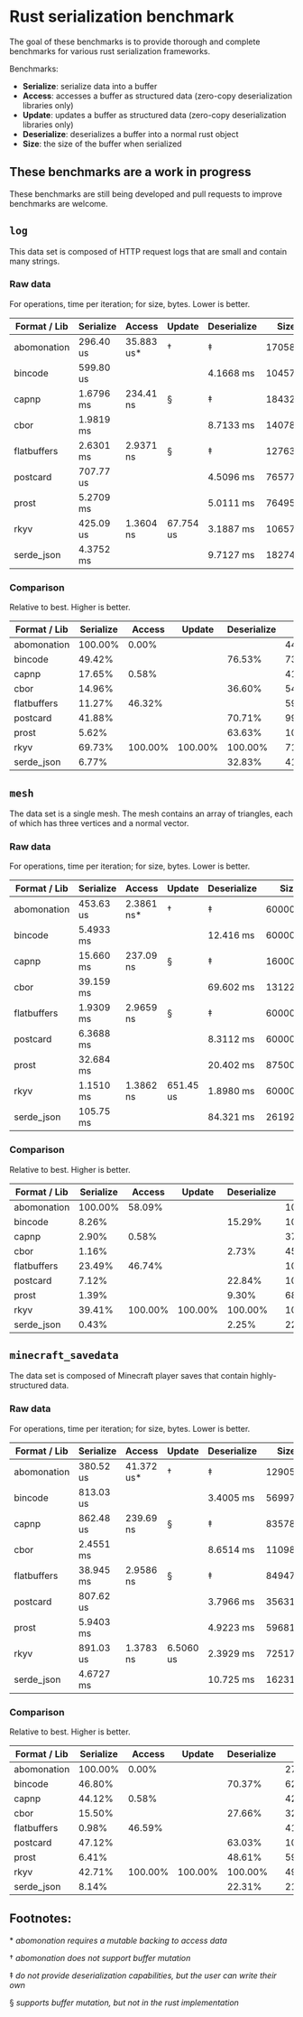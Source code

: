 # Rust serialization benchmark

The goal of these benchmarks is to provide thorough and complete benchmarks for various rust
serialization frameworks.

Benchmarks:

* **Serialize**: serialize data into a buffer
* **Access**: accesses a buffer as structured data (zero-copy deserialization libraries only)
* **Update**: updates a buffer as structured data (zero-copy deserialization libraries only)
* **Deserialize**: deserializes a buffer into a normal rust object
* **Size**: the size of the buffer when serialized

## These benchmarks are a work in progress

These benchmarks are still being developed and pull requests to improve benchmarks are welcome.

## `log`

This data set is composed of HTTP request logs that are small and contain many strings.

### Raw data

For operations, time per iteration; for size, bytes. Lower is better.

| Format / Lib  | Serialize | Access        | Update    | Deserialize   | Size      | Zlib      |
|---------------|-----------|---------------|-----------|---------------|-----------|-----------|
| abomonation   | 296.40 us | 35.883 us*    | †         | ‡             | 1705800   | 507151    |
| bincode       | 599.80 us |               |           | 4.1668 ms     | 1045784   | 374305    |
| capnp         | 1.6796 ms | 234.41 ns     | §         | ‡             | 1843240   | 537966    |
| cbor          | 1.9819 ms |               |           | 8.7133 ms     | 1407835   | 407372    |
| flatbuffers   | 2.6301 ms | 2.9371 ns     | §         | ‡             | 1276368   | 469962    |
| postcard      | 707.77 us |               |           | 4.5096 ms     | 765778    | 312739    |
| prost         | 5.2709 ms |               |           | 5.0111 ms     | 764951    | 269811    |
| rkyv          | 425.09 us | 1.3604 ns     | 67.754 us | 3.1887 ms     | 1065784   | 333895    |
| serde_json    | 4.3752 ms |               |           | 9.7127 ms     | 1827461   | 474358    |

### Comparison

Relative to best. Higher is better.

| Format / Lib  | Serialize | Access    | Update    | Deserialize   | Size      | Zlib      |
|---------------|-----------|-----------|-----------|---------------|-----------|-----------|
| abomonation   | 100.00%   | 0.00%     |           |               | 44.84%    | 53.20%    |
| bincode       | 49.42%    |           |           | 76.53%        | 73.15%    | 72.08%    |
| capnp         | 17.65%    | 0.58%     |           |               | 41.50%    | 50.15%    |
| cbor          | 14.96%    |           |           | 36.60%        | 54.34%    | 66.23%    |
| flatbuffers   | 11.27%    | 46.32%    |           |               | 59.93%    | 57.41%    |
| postcard      | 41.88%    |           |           | 70.71%        | 99.89%    | 86.27%    |
| prost         | 5.62%     |           |           | 63.63%        | 100.00%   | 100.00%   |
| rkyv          | 69.73%    | 100.00%   | 100.00%   | 100.00%       | 71.77%    | 80.81%    |
| serde_json    | 6.77%     |           |           | 32.83%        | 41.86%    | 56.88%    |

## `mesh`

The data set is a single mesh. The mesh contains an array of triangles, each of which has three
vertices and a normal vector.

### Raw data

For operations, time per iteration; for size, bytes. Lower is better.

| Format / Lib  | Serialize | Access        | Update    | Deserialize   | Size      | Zlib      |
|---------------|-----------|---------------|-----------|---------------|-----------|-----------|
| abomonation   | 453.63 us | 2.3861 ns*    | †         | ‡             | 6000024   | 5380837   |
| bincode       | 5.4933 ms |               |           | 12.416 ms     | 6000008   | 5380823   |
| capnp         | 15.660 ms | 237.09 ns     | §         | ‡             | 16000056  | 6780527   |
| cbor          | 39.159 ms |               |           | 69.602 ms     | 13122324  | 7527423   |
| flatbuffers   | 1.9309 ms | 2.9659 ns     | §         | ‡             | 6000024   | 5380800   |
| postcard      | 6.3688 ms |               |           | 8.3112 ms     | 6000003   | 5380817   |
| prost         | 32.684 ms |               |           | 20.402 ms     | 8750000   | 6683814   |
| rkyv          | 1.1510 ms | 1.3862 ns     | 651.45 us | 1.8980 ms     | 6000008   | 4263104   |
| serde_json    | 105.75 ms |               |           | 84.321 ms     | 26192883  | 9612105   |

### Comparison

Relative to best. Higher is better.

| Format / Lib  | Serialize | Access    | Update    | Deserialize   | Size      | Zlib      |
|---------------|-----------|-----------|-----------|---------------|-----------|-----------|
| abomonation   | 100.00%   | 58.09%    |           |               | 100.00%   | 79.23%    |
| bincode       | 8.26%     |           |           | 15.29%        | 100.00%   | 79.23%    |
| capnp         | 2.90%     | 0.58%     |           |               | 37.50%    | 62.87%    |
| cbor          | 1.16%     |           |           | 2.73%         | 45.72%    | 56.63%    |
| flatbuffers   | 23.49%    | 46.74%    |           |               | 100.00%   | 79.23%    |
| postcard      | 7.12%     |           |           | 22.84%        | 100.00%   | 79.23%    |
| prost         | 1.39%     |           |           | 9.30%         | 68.57%    | 63.78%    |
| rkyv          | 39.41%    | 100.00%   | 100.00%   | 100.00%       | 100.00%   | 100.00%   |
| serde_json    | 0.43%     |           |           | 2.25%         | 22.91%    | 44.35%    |

## `minecraft_savedata`

The data set is composed of Minecraft player saves that contain highly-structured data.

### Raw data

For operations, time per iteration; for size, bytes. Lower is better.

| Format / Lib  | Serialize | Access        | Update    | Deserialize   | Size      | Zlib      |
|---------------|-----------|---------------|-----------|---------------|-----------|-----------|
| abomonation   | 380.52 us | 41.372 us*    | †         | ‡             | 1290592   | 392506    |
| bincode       | 813.03 us |               |           | 3.4005 ms     | 569975    | 240897    |
| capnp         | 862.48 us | 239.69 ns     | §         | ‡             | 835784    | 342099    |
| cbor          | 2.4551 ms |               |           | 8.6514 ms     | 1109821   | 347562    |
| flatbuffers   | 38.945 ms | 2.9586 ns     | §         | ‡             | 849472    | 349208    |
| postcard      | 807.62 us |               |           | 3.7966 ms     | 356311    | 213270    |
| prost         | 5.9403 ms |               |           | 4.9223 ms     | 596811    | 306728    |
| rkyv          | 891.03 us | 1.3783 ns     | 6.5060 us | 2.3929 ms     | 725176    | 334238    |
| serde_json    | 4.6727 ms |               |           | 10.725 ms     | 1623197   | 472162    |

### Comparison

Relative to best. Higher is better.

| Format / Lib  | Serialize | Access    | Update    | Deserialize   | Size      | Zlib      |
|---------------|-----------|-----------|-----------|---------------|-----------|-----------|
| abomonation   | 100.00%   | 0.00%     |           |               | 27.61%    | 54.34%    |
| bincode       | 46.80%    |           |           | 70.37%        | 62.51%    | 88.53%    |
| capnp         | 44.12%    | 0.58%     |           |               | 42.63%    | 62.34%    |
| cbor          | 15.50%    |           |           | 27.66%        | 32.11%    | 61.36%    |
| flatbuffers   | 0.98%     | 46.59%    |           |               | 41.94%    | 61.07%    |
| postcard      | 47.12%    |           |           | 63.03%        | 100.00%   | 100.00%   |
| prost         | 6.41%     |           |           | 48.61%        | 59.70%    | 69.53%    |
| rkyv          | 42.71%    | 100.00%   | 100.00%   | 100.00%       | 49.13%    | 63.81%    |
| serde_json    | 8.14%     |           |           | 22.31%        | 21.95%    | 45.17%    |

## Footnotes:

\* *abomonation requires a mutable backing to access data*

† *abomonation does not support buffer mutation*

‡ *do not provide deserialization capabilities, but the user can write their own*

§ *supports buffer mutation, but not in the rust implementation*
